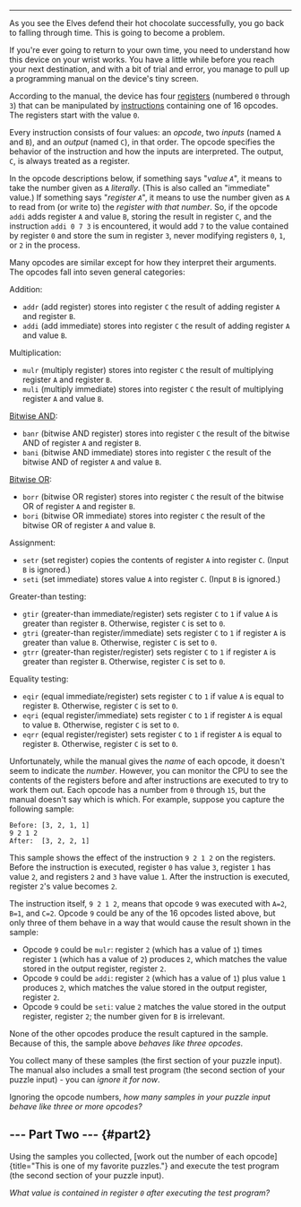 ------------------------------------------

As you see the Elves defend their hot chocolate successfully, you go
back to falling through time. This is going to become a problem.

If you\'re ever going to return to your own time, you need to understand
how this device on your wrist works. You have a little while before you
reach your next destination, and with a bit of trial and error, you
manage to pull up a programming manual on the device\'s tiny screen.

According to the manual, the device has four
[registers](https://en.wikipedia.org/wiki/Hardware_register) (numbered
`0` through `3`) that can be manipulated by
[instructions](https://en.wikipedia.org/wiki/Instruction_set_architecture#Instructions)
containing one of 16 opcodes. The registers start with the value `0`.

Every instruction consists of four values: an *opcode*, two *inputs*
(named `A` and `B`), and an *output* (named `C`), in that order. The
opcode specifies the behavior of the instruction and how the inputs are
interpreted. The output, `C`, is always treated as a register.

In the opcode descriptions below, if something says \"*value `A`*\", it
means to take the number given as `A` *literally*. (This is also called
an \"immediate\" value.) If something says \"*register `A`*\", it means
to use the number given as `A` to read from (or write to) the *register
with that number*. So, if the opcode `addi` adds register `A` and value
`B`, storing the result in register `C`, and the instruction
`addi 0 7 3` is encountered, it would add `7` to the value contained by
register `0` and store the sum in register `3`, never modifying
registers `0`, `1`, or `2` in the process.

Many opcodes are similar except for how they interpret their arguments.
The opcodes fall into seven general categories:

Addition:

-   `addr` (add register) stores into register `C` the result of adding
    register `A` and register `B`.
-   `addi` (add immediate) stores into register `C` the result of adding
    register `A` and value `B`.

Multiplication:

-   `mulr` (multiply register) stores into register `C` the result of
    multiplying register `A` and register `B`.
-   `muli` (multiply immediate) stores into register `C` the result of
    multiplying register `A` and value `B`.

[Bitwise AND](https://en.wikipedia.org/wiki/Bitwise_AND):

-   `banr` (bitwise AND register) stores into register `C` the result of
    the bitwise AND of register `A` and register `B`.
-   `bani` (bitwise AND immediate) stores into register `C` the result
    of the bitwise AND of register `A` and value `B`.

[Bitwise OR](https://en.wikipedia.org/wiki/Bitwise_OR):

-   `borr` (bitwise OR register) stores into register `C` the result of
    the bitwise OR of register `A` and register `B`.
-   `bori` (bitwise OR immediate) stores into register `C` the result of
    the bitwise OR of register `A` and value `B`.

Assignment:

-   `setr` (set register) copies the contents of register `A` into
    register `C`. (Input `B` is ignored.)
-   `seti` (set immediate) stores value `A` into register `C`. (Input
    `B` is ignored.)

Greater-than testing:

-   `gtir` (greater-than immediate/register) sets register `C` to `1` if
    value `A` is greater than register `B`. Otherwise, register `C` is
    set to `0`.
-   `gtri` (greater-than register/immediate) sets register `C` to `1` if
    register `A` is greater than value `B`. Otherwise, register `C` is
    set to `0`.
-   `gtrr` (greater-than register/register) sets register `C` to `1` if
    register `A` is greater than register `B`. Otherwise, register `C`
    is set to `0`.

Equality testing:

-   `eqir` (equal immediate/register) sets register `C` to `1` if value
    `A` is equal to register `B`. Otherwise, register `C` is set to `0`.
-   `eqri` (equal register/immediate) sets register `C` to `1` if
    register `A` is equal to value `B`. Otherwise, register `C` is set
    to `0`.
-   `eqrr` (equal register/register) sets register `C` to `1` if
    register `A` is equal to register `B`. Otherwise, register `C` is
    set to `0`.

Unfortunately, while the manual gives the *name* of each opcode, it
doesn\'t seem to indicate the *number*. However, you can monitor the CPU
to see the contents of the registers before and after instructions are
executed to try to work them out. Each opcode has a number from `0`
through `15`, but the manual doesn\'t say which is which. For example,
suppose you capture the following sample:

    Before: [3, 2, 1, 1]
    9 2 1 2
    After:  [3, 2, 2, 1]

This sample shows the effect of the instruction `9 2 1 2` on the
registers. Before the instruction is executed, register `0` has value
`3`, register `1` has value `2`, and registers `2` and `3` have value
`1`. After the instruction is executed, register `2`\'s value becomes
`2`.

The instruction itself, `9 2 1 2`, means that opcode `9` was executed
with `A=2`, `B=1`, and `C=2`. Opcode `9` could be any of the 16 opcodes
listed above, but only three of them behave in a way that would cause
the result shown in the sample:

-   Opcode `9` could be `mulr`: register `2` (which has a value of `1`)
    times register `1` (which has a value of `2`) produces `2`, which
    matches the value stored in the output register, register `2`.
-   Opcode `9` could be `addi`: register `2` (which has a value of `1`)
    plus value `1` produces `2`, which matches the value stored in the
    output register, register `2`.
-   Opcode `9` could be `seti`: value `2` matches the value stored in
    the output register, register `2`; the number given for `B` is
    irrelevant.

None of the other opcodes produce the result captured in the sample.
Because of this, the sample above *behaves like three opcodes*.

You collect many of these samples (the first section of your puzzle
input). The manual also includes a small test program (the second
section of your puzzle input) - you can *ignore it for now*.

Ignoring the opcode numbers, *how many samples in your puzzle input
behave like three or more opcodes?*


\-\-- Part Two \-\-- {#part2}
--------------------

Using the samples you collected, [work out the number of each
opcode]{title="This is one of my favorite puzzles."} and execute the
test program (the second section of your puzzle input).

*What value is contained in register `0` after executing the test
program?*
